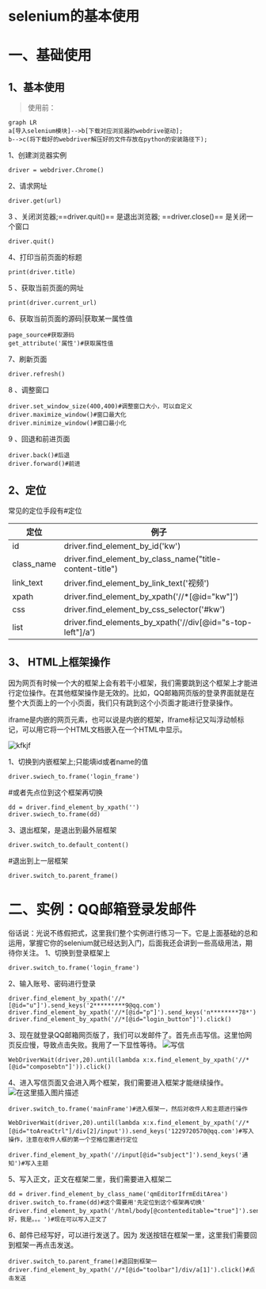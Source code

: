 # selenium的基本使用   

#  

# 一、基础使用  



## 1、基本使用  



> 使用前：

```mermaid
graph LR
a[导入selenium模块]-->b[下载对应浏览器的webdrive驱动];
b-->c(将下载好的webdriver解压好的文件存放在python的安装路径下);
```

1、创建浏览器实例

```
driver = webdriver.Chrome()
```

2、请求网址

```
driver.get(url)
````

3 、关闭浏览器;==driver.quit()== 是退出浏览器; ==driver.close()== 是关闭一个窗口

```
driver.quit()
```

4、打印当前页面的标题

```
print(driver.title)
```

5 、获取当前页面的网址

```
print(driver.current_url)
```

6、获取当前页面的源码|获取某一属性值

```
page_source#获取源码
get_attribute('属性')#获取属性值
```

7、刷新页面

```
driver.refresh()
```

8 、调整窗口

```
driver.set_window_size(400,400)#调整窗口大小，可以自定义
driver.maximize_window()#窗口最大化
driver.minimize_window()#窗口最小化
```

9 、回退和前进页面

```
driver.back()#后退
driver.forward()#前进
```

##   

## 2、定位  



常见的定位手段有#定位 

| 定位       | 例子                                                       |
| ---------- | ---------------------------------------------------------- |
| id         | driver.find_element_by_id('kw')                            |
| class_name | driver.find_element_by_class_name("title-content-title")   |
| link_text  | driver.find_element_by_link_text('视频')                   |
| xpath      | driver.find_element_by_xpath('//*[@id="kw"]')              |
| css        | driver.find_element_by_css_selector('#kw')                 |
| list       | driver.find_elements_by_xpath('//div[@id="s-top-left"]/a') |

##   

## 3、 HTML上框架操作  



因为网页有时候一个大的框架上会有若干小框架，我们需要跳到这个框架上才能进行定位操作。在其他框架操作是无效的。比如，QQ邮箱网页版的登录界面就是在整个大页面上的一个小页面，我们只有跳到这个小页面才能进行登录操作。

iframe是内嵌的网页元素，也可以说是内嵌的框架，Iframe标记又叫浮动帧标记，可以用它将一个HTML文档嵌入在一个HTML中显示。  



![kfkjf](https://img-blog.csdnimg.cn/20200620122104281.png?x-oss-process=image/watermark,type_ZmFuZ3poZW5naGVpdGk,shadow_10,text_aHR0cHM6Ly9ibG9nLmNzZG4ubmV0L2xpMjY0MjUzMDk3OQ==,size_16,color_FFFFFF,t_70)

  

1、切换到内嵌框架上;只能填id或者name的值 

```
driver.swiech_to.frame('login_frame')
```

#或者先点位到这个框架再切换

```
dd = driver.find_element_by_xpath('') 
driver.swiech_to.frame(dd)
```

3、退出框架，是退出到最外层框架

```
driver.switch_to.default_content()
```

#退出到上一层框架

```
driver.switch_to.parent_frame()
```

#   

# 二、实例：QQ邮箱登录发邮件  



俗话说：光说不练假把式，这里我们整个实例进行练习一下。它是上面基础的总和运用，掌握它你的selenium就已经达到入门，后面我还会讲到一些高级用法，期待你关注。
1、切换到登录框架上

```
driver.switch_to.frame('login_frame')
```

2、输入账号、密码进行登录

```
driver.find_element_by_xpath('//*[@id="u"]').send_keys('2*********9@qq.com')
driver.find_element_by_xpath('//*[@id="p"]').send_keys('n********78*')
driver.find_element_by_xpath('//*[@id="login_button"]').click()
```

3、现在就登录QQ邮箱网页版了，我们可以发邮件了。首先点击写信。这里怕网页反应慢，导致点击失败。我用了一下显性等待。
![写信](https://img-blog.csdnimg.cn/2020062015385935.png)

```
WebDriverWait(driver,20).until(lambda x:x.find_element_by_xpath('//*[@id="composebtn"]')).click()
```

4、进入写信页面又会进入两个框架，我们需要进入框架才能继续操作。
![在这里插入图片描述](https://img-blog.csdnimg.cn/20200620154433697.png?x-oss-process=image/watermark,type_ZmFuZ3poZW5naGVpdGk,shadow_10,text_aHR0cHM6Ly9ibG9nLmNzZG4ubmV0L2xpMjY0MjUzMDk3OQ==,size_16,color_FFFFFF,t_70)

```
driver.switch_to.frame('mainFrame')#进入框架一，然后对收件人和主题进行操作

WebDriverWait(driver,20).until(lambda x:x.find_element_by_xpath('//*[@id="toAreaCtrl"]/div[2]/input')).send_keys('1229720570@qq.com')#写入操作，注意在收件人框的第一个空格位置进行定位

driver.find_element_by_xpath('//input[@id="subject"]').send_keys('通知')#写入主题
```

5、写入正文，正文在框架二里，我们需要进入框架二

```
dd = driver.find_element_by_class_name('qmEditorIfrmEditArea')
driver.switch_to.frame(dd)#这个需要用'先定位到这个框架再切换'
driver.find_element_by_xpath('/html/body[@contenteditable="true"]').send_keys('你好，我是。。。')#现在可以写入正文了
```

6、邮件已经写好，可以进行发送了。因为 <kbd>发送按钮</kbd>在框架一里，这里我们需要回到框架一再点击<kbd>发送</kbd>。

```
driver.switch_to.parent_frame()#退回到框架一
driver.find_element_by_xpath('//*[@id="toolbar"]/div/a[1]').click()#点击发送
```